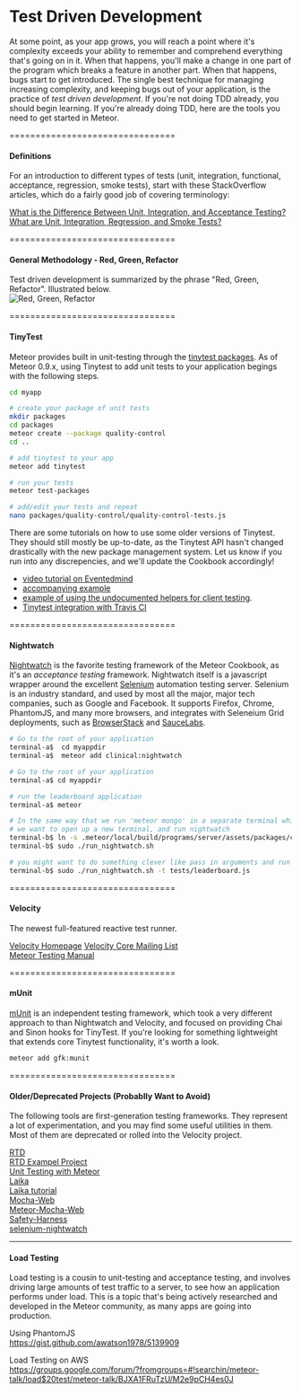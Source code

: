 Test Driven Development
================================


At some point, as your app grows, you will reach a point where it's complexity exceeds your ability to remember and comprehend everything that's going on in it.  When that happens, you'll make a change in one part of the program which breaks a feature in another part.  When that happens, bugs start to get introduced.  The single best technique for managing increasing complexity, and keeping bugs out of your application, is the practice of *test driven development*.  If you're not doing TDD already, you should begin learning.  If you're already doing TDD, here are the tools you need to get started in Meteor.  

================================
#### Definitions 

For an introduction to different types of tests (unit, integration, functional, acceptance, regression, smoke tests), start with these StackOverflow articles, which do a fairly good job of covering terminology:   

[What is the Difference Between Unit, Integration, and Acceptance Testing?](http://stackoverflow.com/questions/4904096/whats-the-difference-between-unit-functional-acceptance-and-integration-test)  
[What are Unit, Integration, Regression, and Smoke Tests?](http://stackoverflow.com/questions/520064/what-is-unit-test-integration-test-smoke-test-regression-test?lq=1)  

================================
#### General Methodology - Red, Green, Refactor  

Test driven development is summarized by the phrase "Red, Green, Refactor".  Illustrated below.  
![Red, Green, Refactor](http://www.pathfindersolns.com/wp-content/uploads/2012/05/red-green-refactorFINAL2.png)  


================================
#### TinyTest  


Meteor provides built in unit-testing through the [tinytest packages](https://github.com/meteor/meteor/tree/devel/packages/tinytest).  As of Meteor 0.9.x, using Tinytest to add unit tests to your application begings with the following steps. 

````sh
cd myapp

# create your package of unit tests
mkdir packages
cd packages
meteor create --package quality-control
cd ..

# add tinytest to your app
meteor add tinytest

# run your tests
meteor test-packages

# add/edit your tests and repeat
nano packages/quality-control/quality-control-tests.js
````

There are some tutorials on how to use some older versions of Tinytest.  They should still mostly be up-to-date, as the Tinytest API hasn't changed drastically with the new package management system.  Let us know if you run into any discrepencies, and we'll update the Cookbook accordingly!  

* [video tutorial on Eventedmind](https://www.eventedmind.com/tracks/feed-archive/meteor-testing-packages-with-tinytest)   
* [accompanying example](https://github.com/EventedMind/meteor-file)  
* [example of using the undocumented helpers for client testing](http://inconsistency.in/post/52547787175/flash-messages-package-and-testing-events-on-meteor).   
* [Tinytest integration with Travis CI](https://github.com/arunoda/travis-ci-meteor-packages)  




================================
#### Nightwatch   
[Nightwatch](https://github.com/awatson1978/clinical-nightwatch) is the favorite testing framework of the Meteor Cookbook, as it's an *acceptance testing* framework.  Nightwatch itself is a javascript wrapper around the excellent [Selenium](http://www.seleniumhq.org/) automation testing server.  Selenium is an industry standard, and used by most all the major, major tech companies, such as Google and Facebook.  It supports Firefox, Chrome, PhantomJS, and many more browsers, and integrates with Seleneium Grid deployments, such as [BrowserStack](http://www.browserstack.com/) and [SauceLabs](https://saucelabs.com/).  

````sh
# Go to the root of your application
terminal-a$  cd myappdir
terminal-a$  meteor add clinical:nightwatch

# Go to the root of your application
terminal-a$ cd myappdir

# run the leaderboard application
terminal-a$ meteor

# In the same way that we run 'meteor mongo' in a separate terminal while our application is already running,
# we want to open up a new terminal, and run nightwatch
terminal-b$ ln -s .meteor/local/build/programs/server/assets/packages/clinical_nightwatch/launch_nightwatch_from_app_root.sh run_nightwatch.sh
terminal-b$ sudo ./run_nightwatch.sh

# you might want to do something clever like pass in arguments and run specific tests
terminal-b$ sudo ./run_nightwatch.sh -t tests/leaderboard.js
````


================================
#### Velocity
The newest full-featured reactive test runner.  

[Velocity Homepage](https://github.com/xolvio/velocity)
[Velocity Core Mailing List](https://groups.google.com/forum/#!forum/velocity-core)  
[Meteor Testing Manual](http://www.meteortesting.com/)  

================================
#### mUnit
[mUnit](https://atmospherejs.com/gfk/munit) is an independent testing framework, which took a very different approach to than Nightwatch and Velocity, and focused on providing Chai and Sinon hooks for TinyTest.  If you're looking for something lightweight that extends core Tinytest functionality, it's worth a look.  

````sh
meteor add gfk:munit
````

================================
#### Older/Deprecated Projects (Probablly Want to Avoid)  
The following tools are first-generation testing frameworks.  They represent a lot of experimentation, and you may find some useful utilities in them.  Most of them are deprecated or rolled into the Velocity project.  

[RTD](http://rtd.xolv.io)  
[RTD Exampel Project](https://github.com/xolvio/meteor-rtd-example-project)  
[Unit Testing with Meteor](http://blog.xolv.io/2013/04/unit-testing-with-meteor.html)  
[Laika](http://arunoda.github.io/laika/)  
[Laika tutorial](http://mherman.org/blog/2014/01/29/meteor-dot-js-in-action-create-an-app-test-with-laika/)  
[Mocha-Web](https://atmosphere.meteor.com/package/mocha-web)   
[Meteor-Mocha-Web](https://github.com/mad-eye/meteor-mocha-web)  
[Safety-Harness](https://github.com/awatson1978/safety-harness)  
[selenium-nightwatch](https://github.com/awatson1978/selenium-nightwatch-0.8.3)  

------------------------------------------------------------------
#### Load Testing 

Load testing is a cousin to unit-testing and acceptance testing, and involves driving large amounts of test traffic to a server, to see how an application performs under load.  This is a topic that's being actively researched and developed in the Meteor community, as many apps are going into production.  

Using PhantomJS  
https://gist.github.com/awatson1978/5139909  

Load Testing on AWS  
https://groups.google.com/forum/?fromgroups=#!searchin/meteor-talk/load$20test/meteor-talk/BJXA1FRuTzU/M2e9pCH4es0J  
